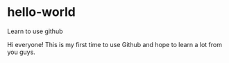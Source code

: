 # hello-world
Learn to use github

Hi everyone!
This is my first time to use Github and hope to learn a lot from you guys.

